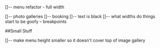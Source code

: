 []-- menu refactor - full width


[]-- photo galleries
[]-- booking
[]-- text is black
[]-- what widths do things start to be goofy – breakpoints

##Small Stuff

[]-- make menu height smaller so it doesn't cover top of image gallery
